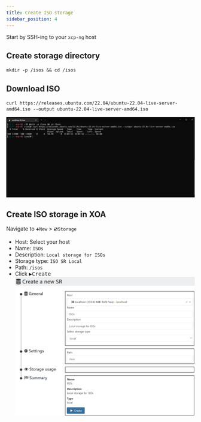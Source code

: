 ```yaml
---
title: Create ISO storage
sidebar_position: 4
---
```


Start by SSH-ing to your `xcp-ng` host

## Create storage directory

  ```shell
  mkdir -p /isos && cd /isos
  ```

## Download ISO

  ```shell
  curl https://releases.ubuntu.com/22.04/ubuntu-22.04-live-server-amd64.iso --output ubuntu-22.04-live-server-amd64.iso
  ```

![xoa-source-mkdir-download-img](img/xoa-source-mkdir-download-img.png)

## Create ISO storage in XOA

Navigate to `➕New` > `💿Storage`

- Host: Select your host
- Name: `ISOs`
- Description: `Local storage for ISOs`
- Storage type: `ISO SR Local`
- Path: `/isos`
- Click <kbd>▶️Create</kbd>
  ![xoa-source-storage](img/xoa-source-storage.png)
